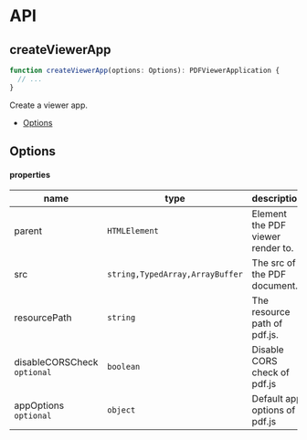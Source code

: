 # API

## createViewerApp

```typescript
function createViewerApp(options: Options): PDFViewerApplication {
  // ...
}
```

Create a viewer app.

- [Options](#Options)

## Options

#### properties

| name                        | type                            | description                       | defaultValue |
| --------------------------- | ------------------------------- | --------------------------------- | ------------ |
| parent                      | `HTMLElement`                   | Element the PDF viewer render to. | -            |
| src                         | `string,TypedArray,ArrayBuffer` | The src of the PDF document.      | -            |
| resourcePath                | `string`                        | The resource path of pdf.js.      | -            |
| disableCORSCheck `optional` | `boolean`                       | Disable CORS check of pdf.js      | false        |
| appOptions `optional`       | `object`                        | Default app options of pdf.js     | {}           |
